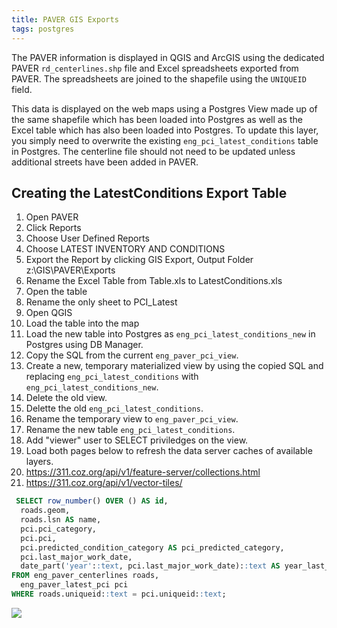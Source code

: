 ```yaml
---
title: PAVER GIS Exports
tags: postgres
---
```


The PAVER information is displayed in QGIS and ArcGIS using the dedicated PAVER ``rd_centerlines.shp`` file and Excel spreadsheets exported from PAVER. The spreadsheets are joined to the shapefile using the ``UNIQUEID`` field.

This data is displayed on the web maps using a Postgres View made up of the same shapefile which has been loaded into Postgres as well as the Excel table which has also been loaded into Postgres. To update this layer, you simply need to overwrite the existing ``eng_pci_latest_conditions`` table in Postgres. The centerline file should not need to be updated unless additional streets have been added in PAVER.

## Creating the LatestConditions Export Table

1. Open PAVER
2. Click Reports
3. Choose User Defined Reports
4. Choose LATEST INVENTORY AND CONDITIONS
5. Export the Report by clicking GIS Export, Output Folder z:\GIS\PAVER\Exports
6. Rename the Excel Table from Table.xls to LatestConditions.xls
7. Open the table
8. Rename the only sheet to PCI_Latest
9. Open QGIS
10. Load the table into the map
11. Load the new table into Postgres as ``eng_pci_latest_conditions_new`` in Postgres using DB Manager.
11. Copy the SQL from the current ``eng_paver_pci_view``.
12. Create a new, temporary materialized view by using the copied SQL and replacing ``eng_pci_latest_conditions`` with ``eng_pci_latest_conditions_new``.
12. Delete the old view.
13. Delette the old ``eng_pci_latest_conditions``.
14. Rename the temporary view to ``eng_paver_pci_view``.
14. Rename the new table ``eng_pci_latest_conditions``.
15. Add "viewer" user to SELECT priviledges on the view.
16. Load both pages below to refresh the data server caches of available layers.
  17. https://311.coz.org/api/v1/feature-server/collections.html
  18. https://311.coz.org/api/v1/vector-tiles/

```SQL
 SELECT row_number() OVER () AS id,
  roads.geom,
  roads.lsn AS name,
  pci.pci_category,
  pci.pci,
  pci.predicted_condition_category AS pci_predicted_category,
  pci.last_major_work_date,
  date_part('year'::text, pci.last_major_work_date)::text AS year_last_paved
FROM eng_paver_centerlines roads,
  eng_paver_latest_pci pci
WHERE roads.uniqueid::text = pci.uniqueid::text;
```

![]({{site.baseurl}}/assets/img/paver_import_pci_to_postgres.jpg)
